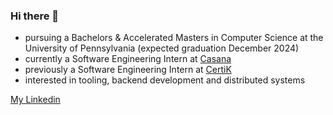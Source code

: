 ### Hi there 👋

<!--
**vsingh18567/vsingh18567** is a ✨ _special_ ✨ repository because its `README.md` (this file) appears on your GitHub profile.

Here are some ideas to get you started:

- 🔭 I’m currently working on ...
- 🌱 I’m currently learning ...
- 👯 I’m looking to collaborate on ...
- 🤔 I’m looking for help with ...
- 💬 Ask me about ...
- 📫 How to reach me: ...
- 😄 Pronouns: ...
- ⚡ Fun fact: ...
-->

- pursuing a Bachelors & Accelerated Masters in Computer Science at the University of Pennsylvania (expected graduation December 2024)
- currently a Software Engineering Intern at [Casana](https://casanacare.com/)
- previously a Software Engineering Intern at [CertiK](https://www.certik.com/)
- interested in tooling, backend development and distributed systems

[My Linkedin](https://www.linkedin.com/in/vikram-singh-2002/)
